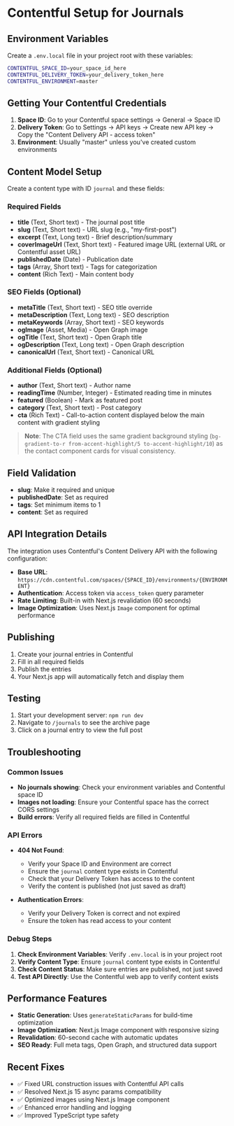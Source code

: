 # Contentful Setup for Journals

## Environment Variables

Create a `.env.local` file in your project root with these variables:

```bash
CONTENTFUL_SPACE_ID=your_space_id_here
CONTENTFUL_DELIVERY_TOKEN=your_delivery_token_here
CONTENTFUL_ENVIRONMENT=master
```

## Getting Your Contentful Credentials

1. **Space ID**: Go to your Contentful space settings → General → Space ID
2. **Delivery Token**: Go to Settings → API keys → Create new API key → Copy the "Content Delivery API - access token"
3. **Environment**: Usually "master" unless you've created custom environments

## Content Model Setup

Create a content type with ID `journal` and these fields:

### Required Fields
- **title** (Text, Short text) - The journal post title
- **slug** (Text, Short text) - URL slug (e.g., "my-first-post")
- **excerpt** (Text, Long text) - Brief description/summary
- **coverImageUrl** (Text, Short text) - Featured image URL (external URL or Contentful asset URL)
- **publishedDate** (Date) - Publication date
- **tags** (Array, Short text) - Tags for categorization
- **content** (Rich Text) - Main content body

### SEO Fields (Optional)
- **metaTitle** (Text, Short text) - SEO title override
- **metaDescription** (Text, Long text) - SEO description
- **metaKeywords** (Array, Short text) - SEO keywords
- **ogImage** (Asset, Media) - Open Graph image
- **ogTitle** (Text, Short text) - Open Graph title
- **ogDescription** (Text, Long text) - Open Graph description
- **canonicalUrl** (Text, Short text) - Canonical URL

### Additional Fields (Optional)
- **author** (Text, Short text) - Author name
- **readingTime** (Number, Integer) - Estimated reading time in minutes
- **featured** (Boolean) - Mark as featured post
- **category** (Text, Short text) - Post category
- **cta** (Rich Text) - Call-to-action content displayed below the main content with gradient styling

> **Note**: The CTA field uses the same gradient background styling (`bg-gradient-to-r from-accent-highlight/5 to-accent-highlight/10`) as the contact component cards for visual consistency.

## Field Validation

- **slug**: Make it required and unique
- **publishedDate**: Set as required
- **tags**: Set minimum items to 1
- **content**: Set as required

## API Integration Details

The integration uses Contentful's Content Delivery API with the following configuration:

- **Base URL**: `https://cdn.contentful.com/spaces/{SPACE_ID}/environments/{ENVIRONMENT}`
- **Authentication**: Access token via `access_token` query parameter
- **Rate Limiting**: Built-in with Next.js revalidation (60 seconds)
- **Image Optimization**: Uses Next.js `Image` component for optimal performance

## Publishing

1. Create your journal entries in Contentful
2. Fill in all required fields
3. Publish the entries
4. Your Next.js app will automatically fetch and display them

## Testing

1. Start your development server: `npm run dev`
2. Navigate to `/journals` to see the archive page
3. Click on a journal entry to view the full post

## Troubleshooting

### Common Issues

- **No journals showing**: Check your environment variables and Contentful space ID
- **Images not loading**: Ensure your Contentful space has the correct CORS settings
- **Build errors**: Verify all required fields are filled in Contentful

### API Errors

- **404 Not Found**: 
  - Verify your Space ID and Environment are correct
  - Ensure the `journal` content type exists in Contentful
  - Check that your Delivery Token has access to the content
  - Verify the content is published (not just saved as draft)

- **Authentication Errors**:
  - Verify your Delivery Token is correct and not expired
  - Ensure the token has read access to your content

### Debug Steps

1. **Check Environment Variables**: Verify `.env.local` is in your project root
2. **Verify Content Type**: Ensure `journal` content type exists in Contentful
3. **Check Content Status**: Make sure entries are published, not just saved
4. **Test API Directly**: Use the Contentful web app to verify content exists

## Performance Features

- **Static Generation**: Uses `generateStaticParams` for build-time optimization
- **Image Optimization**: Next.js Image component with responsive sizing
- **Revalidation**: 60-second cache with automatic updates
- **SEO Ready**: Full meta tags, Open Graph, and structured data support

## Recent Fixes

- ✅ Fixed URL construction issues with Contentful API calls
- ✅ Resolved Next.js 15 async params compatibility
- ✅ Optimized images using Next.js Image component
- ✅ Enhanced error handling and logging
- ✅ Improved TypeScript type safety
